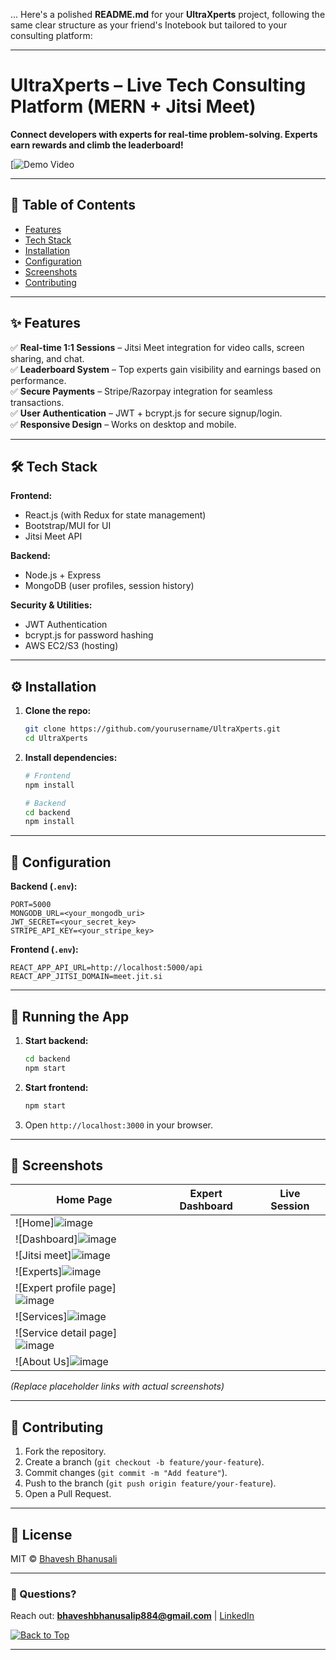 ...
Here's a polished **README.md** for your **UltraXperts** project, following the same clear structure as your friend's Inotebook but tailored to your consulting platform:

---

# **UltraXperts – Live Tech Consulting Platform (MERN + Jitsi Meet)**  
**Connect developers with experts for real-time problem-solving. Experts earn rewards and climb the leaderboard!**  

[![Demo Video](https://www.youtube.com/watch?v=MtpMBiKAHZ4&ab_channel=bhaveshbhanusali) 

---

## **📌 Table of Contents**  
- [Features](#-features)  
- [Tech Stack](#-tech-stack)  
- [Installation](#-installation)  
- [Configuration](#-configuration)  
- [Screenshots](#-screenshots)  
- [Contributing](#-contributing)  

---

## **✨ Features**  
✅ **Real-time 1:1 Sessions** – Jitsi Meet integration for video calls, screen sharing, and chat.  
✅ **Leaderboard System** – Top experts gain visibility and earnings based on performance.  
✅ **Secure Payments** – Stripe/Razorpay integration for seamless transactions.  
✅ **User Authentication** – JWT + bcrypt.js for secure signup/login.  
✅ **Responsive Design** – Works on desktop and mobile.  

---

## **🛠️ Tech Stack**  
**Frontend:**  
- React.js (with Redux for state management)  
- Bootstrap/MUI for UI  
- Jitsi Meet API  

**Backend:**  
- Node.js + Express  
- MongoDB (user profiles, session history)  

**Security & Utilities:**  
- JWT Authentication  
- bcrypt.js for password hashing  
- AWS EC2/S3 (hosting)  

---

## **⚙️ Installation**  
1. **Clone the repo:**  
   ```bash
   git clone https://github.com/yourusername/UltraXperts.git
   cd UltraXperts
   ```

2. **Install dependencies:**  
   ```bash
   # Frontend
   npm install
   
   # Backend
   cd backend
   npm install
   ```

---

## **🔧 Configuration**  
**Backend (`.env`):**  
```env
PORT=5000
MONGODB_URL=<your_mongodb_uri>
JWT_SECRET=<your_secret_key>
STRIPE_API_KEY=<your_stripe_key>
```  

**Frontend (`.env`):**  
```env
REACT_APP_API_URL=http://localhost:5000/api
REACT_APP_JITSI_DOMAIN=meet.jit.si
```

---

## **🚀 Running the App**  
1. **Start backend:**  
   ```bash
   cd backend
   npm start
   ```

2. **Start frontend:**  
   ```bash
   npm start
   ```
3. Open `http://localhost:3000` in your browser.  

---

## **📸 Screenshots**  
| **Home Page** | **Expert Dashboard** | **Live Session** |  
|--------------|------------------|----------------|  
| ![Home]![image](https://github.com/user-attachments/assets/799798c3-ab3a-4882-a687-de6575fa07a7)
 | ![Dashboard]![image](https://github.com/user-attachments/assets/3a4d1a9f-085a-4047-b7f1-c2d87a42e771)
 | ![Jitsi meet]![image](https://github.com/user-attachments/assets/74c7ca60-6606-43d7-95fe-7aceb5a8aea4)
 | ![Experts]![image](https://github.com/user-attachments/assets/aade73bc-a7a1-4434-b213-a0c0ffb4a747)
 | ![Expert profile page]![image](https://github.com/user-attachments/assets/48e9b2f2-5152-4613-94ca-9a7f0e6c3dc1)
 | ![Services]![image](https://github.com/user-attachments/assets/182f748b-49e2-4533-876a-94f927d16298)
 | ![Service detail page]![image](https://github.com/user-attachments/assets/c38b3db3-aa94-4e56-a9a5-f1065fecd6bb)
 | ![About Us]![image](https://github.com/user-attachments/assets/a3d0d5fb-b022-4b35-8afc-c3e3e3fd0e16)


*(Replace placeholder links with actual screenshots)*  

---

## **🤝 Contributing**  
1. Fork the repository.  
2. Create a branch (`git checkout -b feature/your-feature`).  
3. Commit changes (`git commit -m "Add feature"`).  
4. Push to the branch (`git push origin feature/your-feature`).  
5. Open a Pull Request.  

---

## **📜 License**  
MIT © [Bhavesh Bhanusali](https://github.com/bhavesh884)  

---

### **💬 Questions?**  
Reach out: **bhaveshbhanusalip884@gmail.com** | [LinkedIn](https://www.linkedin.com/in/bhavesh-bhanusali/)  

[![Back to Top](https://img.shields.io/badge/Back_to_Top-%E2%86%91-blue)](#ultraexperts--live-tech-consulting-platform-mern--jitsi-meet)  

--- 

